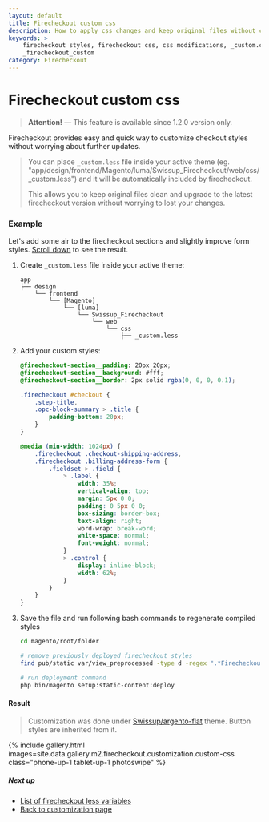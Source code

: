 ```yaml
---
layout: default
title: Firecheckout custom css
description: How to apply css changes and keep original files without changes
keywords: >
    firecheckout styles, firecheckout css, css modifications, _custom.css,
    _firecheckout_custom
category: Firecheckout
---
```


# Firecheckout custom css

> **Attention!** — This feature is available since 1.2.0 version only.

Firecheckout provides easy and quick way to customize checkout styles without
worrying about further updates.

> You can place `_custom.less` file inside your active theme
> (eg. "app/design/frontend/Magento/luma/Swissup_Firecheckout/web/css/_custom.less")
> and it will be automatically included by firecheckout.
>
> This allows you to keep original files clean and upgrade to the latest
> firecheckout version without worrying to lost your changes.

### Example

Let's add some air to the firecheckout sections and slightly improve form styles.
[Scroll down](#result) to see the result.

 1. Create `_custom.less` file inside your active theme:

    ```
    app
    ├── design
        └── frontend
            └── [Magento]
                └── [luma]
                    └── Swissup_Firecheckout
                        └── web
                            └── css
                                ├── _custom.less
    ```

 3. Add your custom styles:

    ```scss
    @firecheckout-section__padding: 20px 20px;
    @firecheckout-section__background: #fff;
    @firecheckout-section__border: 2px solid rgba(0, 0, 0, 0.1);

    .firecheckout #checkout {
        .step-title,
        .opc-block-summary > .title {
            padding-bottom: 20px;
        }
    }

    @media (min-width: 1024px) {
        .firecheckout .checkout-shipping-address,
        .firecheckout .billing-address-form {
            .fieldset > .field {
                > .label {
                    width: 35%;
                    vertical-align: top;
                    margin: 5px 0 0;
                    padding: 0 5px 0 0;
                    box-sizing: border-box;
                    text-align: right;
                    word-wrap: break-word;
                    white-space: normal;
                    font-weight: normal;
                }
                > .control {
                    display: inline-block;
                    width: 62%;
                }
            }
        }
    }
    ```

 4. Save the file and run following bash commands to regenerate compiled styles

    ```bash
    cd magento/root/folder

    # remove previously deployed firecheckout styles
    find pub/static var/view_preprocessed -type d -regex ".*Firecheckout.*css" -exec rm -rf {} \;

    # run deployment command
    php bin/magento setup:static-content:deploy
    ```

#### Result

> Customization was done under [Swissup/argento-flat](/m2/argento/flat/) theme.
> Button styles are inherited from it.

{% include gallery.html images=site.data.gallery.m2.firecheckout.customization.custom-css class="phone-up-1 tablet-up-1 photoswipe" %}

##### Next up

- [List of firecheckout less variables](../less-variables/)
- [Back to customization page](../)
